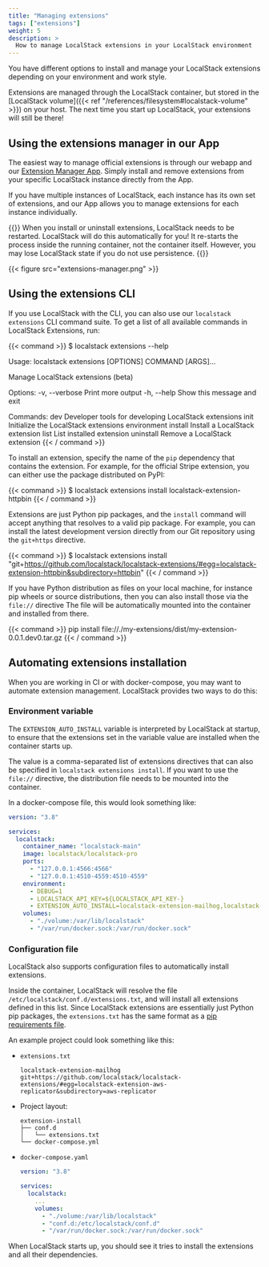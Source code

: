 ```yaml
---
title: "Managing extensions"
tags: ["extensions"] 
weight: 5
description: >
  How to manage LocalStack extensions in your LocalStack environment
---
```


You have different options to install and manage your LocalStack extensions depending on your environment and work style.

Extensions are managed through the LocalStack container, but stored in the [LocalStack volume]({{< ref "/references/filesystem#localstack-volume" >}}) on your host.
The next time you start up LocalStack, your extensions will still be there!

## Using the extensions manager in our App

The easiest way to manage official extensions is through our webapp and our [Extension Manager App](https://app.localstack.cloud/inst/default/extensions/manage).
Simply install and remove extensions from your specific LocalStack instance directly from the App.

If you have multiple instances of LocalStack, each instance has its own set of extensions,
and our App allows you to manage extensions for each instance individually.

{{<alert title="Note">}}
When you install or uninstall extensions, LocalStack needs to be restarted.
LocalStack will do this automatically for you!
It re-starts the process inside the running container, not the container itself.
However, you may lose LocalStack state if you do not use persistence.
{{</alert>}}


{{< figure src="extensions-manager.png" >}}

## Using the extensions CLI

If you use LocalStack with the CLI, you can also use our `localstack extensions` CLI command suite.
To get a list of all available commands in LocalStack Extensions, run:

{{< command >}}
$ localstack extensions --help

Usage: localstack extensions [OPTIONS] COMMAND [ARGS]...

Manage LocalStack extensions (beta)

Options:
-v, --verbose  Print more output
-h, --help     Show this message and exit

Commands:
dev        Developer tools for developing LocalStack extensions
init       Initialize the LocalStack extensions environment
install    Install a LocalStack extension
list       List installed extension
uninstall  Remove a LocalStack extension
{{< / command >}}

To install an extension, specify the name of the `pip` dependency that contains the extension. For example, for the official Stripe extension, you can either use the package distributed on PyPI:

{{< command >}}
$ localstack extensions install localstack-extension-httpbin
{{< / command >}}

Extensions are just Python pip packages, and the `install` command will accept anything that resolves to a valid pip package.
For example, you can install the latest development version directly from our Git repository using the `git+https` directive.

{{< command >}}
$ localstack extensions install "git+https://github.com/localstack/localstack-extensions/#egg=localstack-extension-httpbin&subdirectory=httpbin"
{{< / command >}}

If you have Python distribution as files on your local machine, for instance pip wheels or source distributions, then you can also install those via the `file://` directive
The file will be automatically mounted into the container and installed from there.

{{< command >}}
pip install file://./my-extensions/dist/my-extension-0.0.1.dev0.tar.gz
{{< / command >}}

## Automating extensions installation

When you are working in CI or with docker-compose, you may want to automate extension management.
LocalStack provides two ways to do this:

### Environment variable

The `EXTENSION_AUTO_INSTALL` variable is interpreted by LocalStack at startup,
to ensure that the extensions set in the variable value are installed when the container starts up.

The value is a comma-separated list of extensions directives that can also be specified in `localstack extensions install`.
If you want to use the `file://` directive, the distribution file needs to be mounted into the container.

In a docker-compose file, this would look something like:
```yaml
version: "3.8"

services:
  localstack:
    container_name: "localstack-main"
    image: localstack/localstack-pro
    ports:
      - "127.0.0.1:4566:4566"
      - "127.0.0.1:4510-4559:4510-4559"
    environment:
      - DEBUG=1
      - LOCALSTACK_API_KEY=${LOCALSTACK_API_KEY-}
      - EXTENSION_AUTO_INSTALL=localstack-extension-mailhog,localstack-extension-httpbin
    volumes:
      - "./volume:/var/lib/localstack"
      - "/var/run/docker.sock:/var/run/docker.sock"
```

### Configuration file

LocalStack also supports configuration files to automatically install extensions.

Inside the container, LocalStack will resolve the file `/etc/localstack/conf.d/extensions.txt`, and will install all extensions defined in this list.
Since LocalStack extensions are essentially just Python pip packages, the `extensions.txt` has the same format as a [pip requirements file](https://pip.pypa.io/en/stable/reference/requirements-file-format/).

An example project could look something like this:

* `extensions.txt`
  ```
  localstack-extension-mailhog
  git+https://github.com/localstack/localstack-extensions/#egg=localstack-extension-aws-replicator&subdirectory=aws-replicator
  ```
*  Project layout:
    ```console
    extension-install
    ├── conf.d
    │   └── extensions.txt
    └── docker-compose.yml
    ```
* `docker-compose.yaml`
    ```yaml
    version: "3.8"
    
    services:
      localstack:
        ...
        volumes:
          - "./volume:/var/lib/localstack"
          - "conf.d:/etc/localstack/conf.d"
          - "/var/run/docker.sock:/var/run/docker.sock"
    ```

When LocalStack starts up, you should see it tries to install the extensions and all their dependencies.
